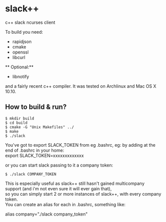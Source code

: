 # slack++
c++ slack ncurses client

To build you need:

* rapidjson
* cmake
* openssl
* libcurl

** Optional:**

* libnotify

and a fairly recent c++ compiler.
It was tested on Archlinux and Mac OS X 10.10.

## How to build & run?

    $ mkdir build
    $ cd build
    $ cmake -G "Unix Makefiles" ../
    $ make
    $ ./slack

You've got to export SLACK_TOKEN from eg .bashrc, eg: by adding at the end of .bashrc in your home:  
export SLACK_TOKEN=xxxxxxxxxxxxx

or you can start slack passing to it a company token:

    $ ./slack COMPANY_TOKEN
    
This is especially useful as slack++ still hasn't gained multicompany support (and i'm not even sure it will ever gain that),  
so you can simply start 2 or more instances of slack++, with every company token.  
You can create an alias for each in .bashrc, something like:

alias company="./slack company_token"
